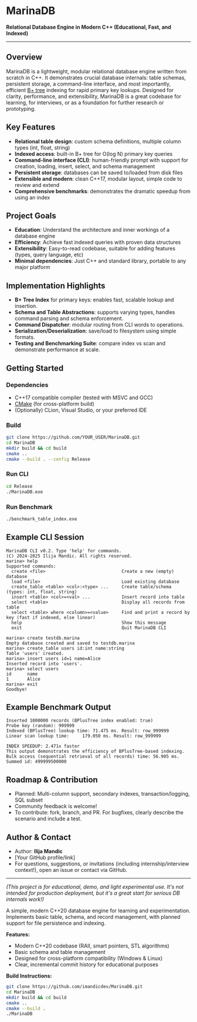 # MarinaDB

**Relational Database Engine in Modern C++ (Educational, Fast, and Indexed)**

---

## Overview

MarinaDB is a lightweight, modular relational database engine written from scratch in C++. It demonstrates crucial database internals: table schemas, persistent storage, a command-line interface, and most importantly, efficient [B+ tree](https://en.wikipedia.org/wiki/B%2B_tree) indexing for rapid primary key lookups. Designed for clarity, performance, and extensibility, MarinaDB is a great codebase for learning, for interviews, or as a foundation for further research or prototyping.

## Key Features

- **Relational table design**: custom schema definitions, multiple column types (int, float, string)
- **Indexed access**: built-in B+ tree for O(log N) primary key queries
- **Command-line interface (CLI)**: human-friendly prompt with support for creation, loading, insert, select, and schema management
- **Persistent storage**: databases can be saved to/loaded from disk files
- **Extensible and modern**: clean C++17, modular layout, simple code to review and extend
- **Comprehensive benchmarks**: demonstrates the dramatic speedup from using an index

## Project Goals

- **Education**: Understand the architecture and inner workings of a database engine
- **Efficiency**: Achieve fast indexed queries with proven data structures
- **Extensibility**: Easy-to-read codebase, suitable for adding features (types, query language, etc)
- **Minimal dependencies**: Just C++ and standard library, portable to any major platform

## Implementation Highlights

- **B+ Tree Index** for primary keys: enables fast, scalable lookup and insertion.
- **Schema and Table Abstractions**: supports varying types, handles command parsing and schema enforcement.
- **Command Dispatcher**: modular routing from CLI words to operations.
- **Serialization/Deserialization**: save/load to filesystem using simple formats.
- **Testing and Benchmarking Suite**: compare index vs scan and demonstrate performance at scale.

## Getting Started

### Dependencies

- C++17 compatible compiler (tested with MSVC and GCC)
- [CMake](https://cmake.org/) (for cross-platform build)
- (Optionally) CLion, Visual Studio, or your preferred IDE

### Build

```sh
git clone https://github.com/YOUR_USER/MarinaDB.git
cd MarinaDB
mkdir build && cd build
cmake ..
cmake --build . --config Release
```

### Run CLI

```sh
cd Release
./MarinaDB.exe
```

### Run Benchmark

```sh
./benchmark_table_index.exe
```

## Example CLI Session

```
MarinaDB CLI v0.2. Type 'help' for commands.
(C) 2024-2025 Ilija Mandic. All rights reserved.
marina> help
Supported commands:
  create <file>                             Create a new (empty) database
  load <file>                               Load existing database
  create_table <table> <col>:<type> ...     Create table/schema (types: int, float, string)
  insert <table> <col>=<val> ...            Insert record into table
  select <table>                            Display all records from table
  select <table> where <column>=<value>     Find and print a record by key (fast if indexed, else linear)
  help                                      Show this message
  exit                                      Quit MarinaDB CLI

marina> create testdb.marina
Empty database created and saved to testdb.marina
marina> create_table users id:int name:string
Table 'users' created.
marina> insert users id=1 name=Alice
Inserted record into 'users'.
marina> select users
id      name
1       Alice
marina> exit
Goodbye!
```

## Example Benchmark Output

```
Inserted 1000000 records (BPlusTree index enabled: true)
Probe key (random): 999999
Indexed (BPlusTree) lookup time: 71.475 ms. Result: row_999999
Linear scan lookup time:     179.050 ms. Result: row_999999

INDEX SPEEDUP: 2.471x faster
This output demonstrates the efficiency of BPlusTree-based indexing.
Bulk access (sequential retrieval of all records) time: 56.905 ms. Summed id: 499999500000
```

## Roadmap & Contribution

- Planned: Multi-column support, secondary indexes, transaction/logging, SQL subset
- Community feedback is welcome!  
- To contribute: fork, branch, and PR. For bugfixes, clearly describe the scenario and include a test.

## Author & Contact

- Author: **Ilija Mandic**
- [Your GitHub profile/link]
- For questions, suggestions, or invitations (including internship/interview context!), open an issue or contact via GitHub.

---

*(This project is for educational, demo, and light experimental use. It's not intended for production deployment, but it's a great start for serious DB internals work!)*

A simple, modern C++20 database engine for learning and experimentation.  
Implements basic table, schema, and record management, with planned support for file persistence and indexing.

**Features:**
- Modern C++20 codebase (RAII, smart pointers, STL algorithms)
- Basic schema and table management
- Designed for cross-platform compatibility (Windows & Linux)
- Clear, incremental commit history for educational purposes

**Build Instructions:**
```bash
git clone https://github.com/imandicdev/MarinaDB.git
cd MarinaDB
mkdir build && cd build
cmake ..
cmake --build .
./MarinaDB
